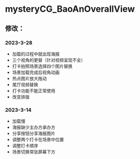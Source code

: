 # mysteryCG_BaoAnOverallView

## 修改：

### 2023-3-28

- 加载的过程中就出现海报
- 三个视角的更替（针对视频呈现不全）
- 打卡拍照场景选择四个图片替换
- 场景加载完成后视角动画
- 热点图片放大拖动
- 尾厅视频替换
- 打卡功能不能正常使用
- 改变排版

### 2023-3-14

- 加载慢
- 海报缺少主办方承办方
- 分享按钮分享海报图片
- 调整两个打卡在场景中位置
- 调整打卡顺序
- 场景切换常驻屏幕下方

